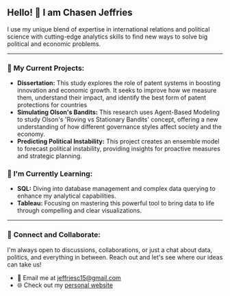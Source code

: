 ## Hello! 👋 I am Chasen Jeffries

I use my unique blend of expertise in international relations and political science with cutting-edge analytics skills to find new ways to solve big political and economic problems.

---

### 🚀 **My Current Projects:**
- **Dissertation:** This study explores the role of patent systems in boosting innovation and economic growth. It seeks to improve how we measure them, understand their impact, and identify the best form of patent protections for countries
- **Simulating Olson's Bandits:** This research uses Agent-Based Modeling to study Olson's 'Roving vs Stationary Bandits' concept, offering a new understanding of how different governance styles affect society and the economy.
- **Predicting Political Instability:** This project creates an ensemble model to forecast political instability, providing insights for proactive measures and strategic planning.

### 🌱 **I'm Currently Learning:**
- **SQL:** Diving into database management and complex data querying to enhance my analytical capabilities.
- **Tableau:** Focusing on mastering this powerful tool to bring data to life through compelling and clear visualizations.

---

### 🤝 **Connect and Collaborate:**  
I'm always open to discussions, collaborations, or just a chat about data, politics, and everything in between. Reach out and let's see where our ideas can take us!

- 📧 Email me at jeffriesc15@gmail.com
- 🌐 Check out my [personal website](https://chasen-jeffries.github.io/)




<!--

![Chasen's GitHub stats](https://github-readme-stats.vercel.app/api?username=chasen-jeffries&show_icons=true)
![Chasen's trophy](https://github-profile-trophy.vercel.app/?username=chasen-jeffries)
![Chasen's Top Langs](https://github-readme-stats.vercel.app/api/top-langs/?username=chasen-jeffries&layout=compact&count_private=true)
**Chasen-Jeffries/Chasen-Jeffries** is a ✨ _special_ ✨ repository because its `README.md` (this file) appears on your GitHub profile.

Here are some ideas to get you started:
- I am Chasen Jeffries, a data scientist and political economy expert pursuing a PhD in international Relations and Political Science, with a focus on International Political Economy and Computational Analytics. You can check out my [personal website](https://chasen-jeffries.github.io/) to learn more about me.
- 🔭 I’m currently working on a diverse array of projects using qualitative and quantitative methods. These include a dissertation examining the impact of patent systems on innovation and economic growth, a simulation of Olson's 'Roaming vs Stationary Bandits' concept, and a predictive model for Irregular Government Change.
- 🌱 I’m currently learning SQL and Tableau to enhance my data visualization and database management skills, aiming to integrate these tools into my research and analysis work. This will give me additional skills to access new datasets and enable me to articulate complex information effectively.
- 👯 I’m looking to collaborate on ...
- 🤔 I’m looking for help with ...
- 💬 Ask me about ...
- 📫 How to reach me: Email me at jeffriesc15@gmail.com
- ⚡ Fun fact: ...
-->
